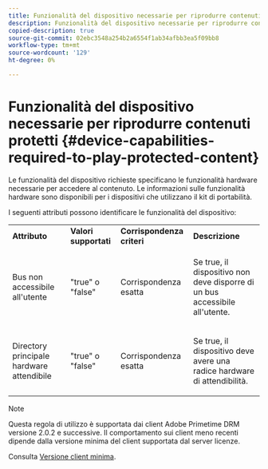 ```yaml
---
title: Funzionalità del dispositivo necessarie per riprodurre contenuti protetti
description: Funzionalità del dispositivo necessarie per riprodurre contenuti protetti
copied-description: true
source-git-commit: 02ebc3548a254b2a6554f1ab34afbb3ea5f09bb8
workflow-type: tm+mt
source-wordcount: '129'
ht-degree: 0%

---
```


# Funzionalità del dispositivo necessarie per riprodurre contenuti protetti {#device-capabilities-required-to-play-protected-content}

Le funzionalità del dispositivo richieste specificano le funzionalità hardware necessarie per accedere al contenuto. Le informazioni sulle funzionalità hardware sono disponibili per i dispositivi che utilizzano il kit di portabilità.

I seguenti attributi possono identificare le funzionalità del dispositivo:

<table id="table_v3n_fks_n4"> 
 <tbody> 
  <tr> 
   <td><b>Attributo</b> </td> 
   <td><b>Valori supportati</b> </td> 
   <td><b>Corrispondenza criteri</b> </td> 
   <td><b>Descrizione</b> </td> 
  </tr> 
  <tr> 
   <td colname="1" class="- topic/entry "> <p class="- topic/p ">Bus non accessibile all'utente </p> </td> 
   <td colname="2" class="- topic/entry "> <p class="- topic/p ">"true" o "false" </p> </td> 
   <td colname="3" class="- topic/entry "> <p class="- topic/p ">Corrispondenza esatta </p> </td> 
   <td colname="4" class="- topic/entry "> <p class="- topic/p ">Se true, il dispositivo non deve disporre di un bus accessibile all'utente. </p> </td> 
  </tr> 
  <tr> 
   <td colname="1" class="- topic/entry "> <p class="- topic/p ">Directory principale hardware attendibile </p> </td> 
   <td colname="2" class="- topic/entry "> <p class="- topic/p ">"true" o "false" </p> </td> 
   <td colname="3" class="- topic/entry "> <p class="- topic/p ">Corrispondenza esatta </p> </td> 
   <td colname="4" class="- topic/entry "> <p class="- topic/p ">Se true, il dispositivo deve avere una radice hardware di attendibilità. </p> </td> 
  </tr> 
 </tbody> 
</table>

>[!NOTE]
>
>Questa regola di utilizzo è supportata dai client Adobe Primetime DRM versione 2.0.2 e successive. Il comportamento sui client meno recenti dipende dalla versione minima del client supportata dal server licenze.
>
>Consulta [Versione client minima](../../../../protecting-content/setting-up-the-sdk/setup-dev-env.md).
